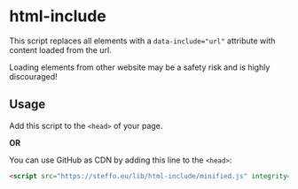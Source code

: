 # html-include

This script replaces all elements with a `data-include="url"` attribute with content loaded from the url.

Loading elements from other website may be a safety risk and is highly discouraged!

## Usage

Add this script to the `<head>` of your page.

**OR**

You can use GitHub as CDN by adding this line to the `<head>`:
```html
<script src="https://steffo.eu/lib/html-include/minified.js" integrity="sha384-3jFY5Oq1q2WOk5eSwWrE94xbFMGpDJ9U4JyrqZwKqXVO30POGjWF7kMttO++xfM2" crossorigin="anonymous"></script>
```